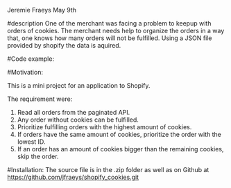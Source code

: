 Jeremie Fraeys
May 9th

#description
One of the merchant was facing a problem to keepup with orders of cookies. The merchant needs help to organize the orders in a way that, one knows how many orders will not be fulfilled. Using a JSON file provided by shopify the data is aquired.

#Code example:

#Motivation: 

This is a mini project for an application to Shopify. 

The requirement were:

1. Read all orders from the paginated API.
2. Any order without cookies can be fulfilled.
3. Prioritize fulfilling orders with the highest amount of cookies.
4. If orders have the same amount of cookies, prioritize the order with the lowest ID.
5. If an order has an amount of cookies bigger than the remaining cookies, skip the order.


#Installation: The source file is in the .zip folder as well as on Github at https://github.com/jfraeys/shopify_cookies.git
